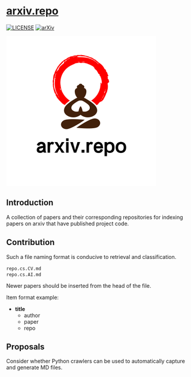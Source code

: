 # [arxiv.repo](https://github.com/Mainvooid/arxiv.repo)
[![LICENSE](https://img.shields.io/badge/license-Anti%20996-blue.svg)](https://github.com/996icu/996.ICU/blob/master/LICENSE)
[![arXiv](https://img.shields.io/badge/arXiv-cs-green.svg)]()

![arxiv.repo](icon.png)

## Introduction
A collection of papers and their corresponding repositories for indexing papers on arxiv that have published project code.

## Contribution
Such a file naming format is conducive to retrieval and classification.
```
repo.cs.CV.md
repo.cs.AI.md
```
Newer papers should be inserted from the head of the file.

Item format example:
- **title**
   - author
   - paper
   - repo
   
   
## Proposals
Consider whether Python crawlers can be used to automatically capture and generate MD files.



